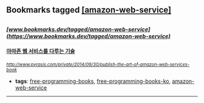 ## Bookmarks tagged [[amazon-web-service]](https://www.bookmarks.dev?q=[amazon-web-service])

_<sup><sup>[www.bookmarks.dev/tagged/amazon-web-service](https://www.bookmarks.dev/tagged/amazon-web-service)</sup></sup>_
---
#### [아마존 웹 서비스를 다루는 기술](http://www.pyrasis.com/private/2014/09/30/publish-the-art-of-amazon-web-services-book)
_<sup>http://www.pyrasis.com/private/2014/09/30/publish-the-art-of-amazon-web-services-book</sup>_

* **tags**: [free-programming-books](../tagged/free-programming-books.md), [free-programming-books-ko](../tagged/free-programming-books-ko.md), [amazon-web-service](../tagged/amazon-web-service.md)
---
